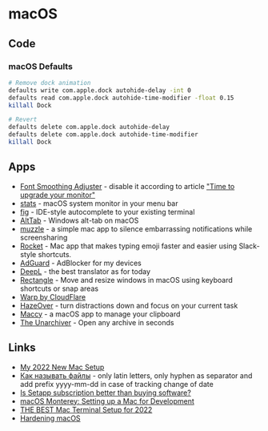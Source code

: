 # macOS

## Code

### macOS Defaults

```bash
# Remove dock animation
defaults write com.apple.dock autohide-delay -int 0
defaults read com.apple.dock autohide-time-modifier -float 0.15
killall Dock

# Revert
defaults delete com.apple.dock autohide-delay
defaults delete com.apple.dock autohide-time-modifier
killall Dock
```

## Apps

- [Font Smoothing Adjuster](https://www.fontsmoothingadjuster.com/) - disable it according to article ["Time to upgrade your monitor"](https://tonsky.me/blog/monitors/)
- [stats](https://github.com/exelban/stats) - macOS system monitor in your menu bar
- [fig](https://fig.io/) - IDE-style autocomplete to your existing terminal
- [AltTab](https://alt-tab-macos.netlify.app/) - Windows alt-tab on macOS
- [muzzle](https://muzzleapp.com/) - a simple mac app to silence embarrassing notifications while screensharing
- [Rocket](https://matthewpalmer.net/rocket/) - Mac app that makes typing emoji faster and easier using Slack-style shortcuts.
- [AdGuard](https://adguard.com/) - AdBlocker for my devices
- [DeepL](https://www.deepl.com/) - the best translator as for today
- [Rectangle](https://rectangleapp.com/) - Move and resize windows in macOS using keyboard shortcuts or snap areas
- [Warp by CloudFlare](https://1.1.1.1/)
- [HazeOver](https://hazeover.com/) - turn distractions down and focus on your current task
- [Maccy](https://maccy.app/) - a macOS app to manage your clipboard
- [The Unarchiver](https://theunarchiver.com/) - Open any archive in seconds

## Links
- [My 2022 New Mac Setup](https://www.swyx.io/new-mac-setup/)
- [Как называть файлы](https://t.me/telelater/107) - only latin letters, only hyphen as separator and add prefix yyyy-mm-dd in case of tracking change of date 
- [Is Setapp subscription better than buying software?](https://seva.rocks/post/setappeng.html)
- [macOS Monterey: Setting up a Mac for Development](https://www.taniarascia.com/setting-up-a-brand-new-mac-for-development/)
- [THE BEST Mac Terminal Setup for 2022](https://bdarfler.medium.com/the-best-mac-terminal-setup-for-2022-44bf6e3c1a6e)
- [Hardening macOS](https://www.bejarano.io/hardening-macos/)